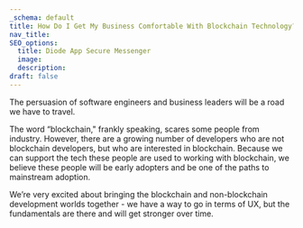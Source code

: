 ```yaml
---
_schema: default
title: How Do I Get My Business Comfortable With Blockchain Technology?
nav_title:
SEO_options:
  title: Diode App Secure Messenger
  image:
  description:
draft: false
---
```

The persuasion of software engineers and business leaders will be a road we have to travel.

The word “blockchain," frankly speaking, scares some people from industry. However, there are a growing number of developers who are not blockchain developers, but who are interested in blockchain. Because we can support the tech these people are used to working with blockchain, we believe these people will be early adopters and be one of the paths to mainstream adoption.

We’re very excited about bringing the blockchain and non-blockchain development worlds together - we have a way to go in terms of UX, but the fundamentals are there and will get stronger over time.